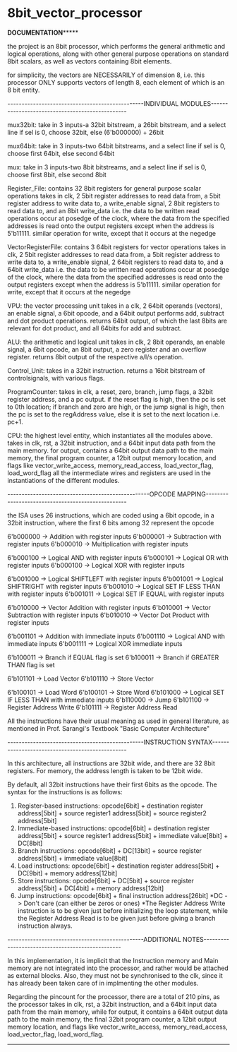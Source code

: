 # 8bit_vector_processor
************************************************DOCUMENTATION*****************************************************

the project is an 8bit processor, which performs the general arithmetic and logical operations, along with other
general purpose operations on standard 8bit scalars, as well as vectors containing 8bit elements. 

for simplicity,
the vectors are NECESSARILY of dimension 8, i.e. this processor ONLY supports vectors of length 8, each element
of which is an 8 bit entity.

------------------------------------------------INDIVIDUAL MODULES------------------------------------------------

mux32bit:
take in 3 inputs-a 32bit bitstream, a 26bit bitstream, and a select line
if sel is 0, choose 32bit, else (6'b000000) + 26bit

mux64bit:
take in 3 inputs-two 64bit bitstreams, and a select line
if sel is 0, choose first 64bit, else second 64bit

mux:
take in 3 inputs-two 8bit bitstreams, and a select line
if sel is 0, choose first 8bit, else second 8bit

Register_File:
contains 32 8bit registers for general purpose scalar operations
takes in clk, 2 5bit register addresses to read data from, a 5bit register address to write data to, 
a write_enable signal, 2 8bit registers to read data to, and an 8bit write_data i.e. the data to be written
read operations occur at posedge of the clock, where the data from the specified addresses is read onto the output 
registers except when the address is 5'b11111. similar operation for write, except that it occurs at the negedge

VectorRegisterFile:
contains 3 64bit registers for vector operations
takes in clk, 2 5bit register addresses to read data from, a 5bit register address to write data to, 
a write_enable signal, 2 64bit registers to read data to, and a 64bit write_data i.e. the data to be written
read operations occur at posedge of the clock, where the data from the specified addresses is read onto the output 
registers except when the address is 5'b11111. similar operation for write, except that it occurs at the negedge

VPU:
the vector processing unit
takes in a clk, 2 64bit operands (vectors), an enable signal, a 6bit opcode, and a 64bit output
performs add, subtract and dot product operations. returns 64bit output, of which the last 8bits are relevant for
dot product, and all 64bits for add and subtract.

ALU:
the arithmetic and logical unit
takes in clk, 2 8bit operands, an enable signal, a 6bit opcode, an 8bit output, a zero register and an overflow
register. returns 8bit output of the respective a/l/s operation.

Control_Unit:
takes in a 32bit instruction. returns a 16bit bitstream of controlsignals, with various flags.

ProgramCounter:
takes in clk, a reset, zero, branch, jump flags, a 32bit register address, and a pc output. if the reset flag is 
high, then the pc is set to 0th location; if branch and zero are high, or the jump signal is high, 
then the pc is set to the regAddress value, else it is set to the next location i.e. pc+1.

CPU:
the highest level entity, which instantiates all the modules above.
takes in clk, rst, a 32bit instruction, and a 64bit input data path from the main memory. for output, contains
a 64bit output data path to the main memory, the final program counter, a 12bit output memory location, and 
flags like vector_write_access, memory_read_access, load_vector_flag, load_word_flag
all the intermediate wires and registers are used in the instantiations of the different modules.

--------------------------------------------------OPCODE MAPPING--------------------------------------------------

the ISA uses 26 instructions, which are coded using a 6bit opcode, in a 32bit instruction, where the first 6 bits
among 32 represent the opcode

6'b000000 -> Addition with register inputs
6'b000001 -> Subtraction with register inputs
6'b000010 -> Multiplication with register inputs

6'b000100 -> Logical AND with register inputs
6'b000101 -> Logical OR with register inputs
6'b000100 -> Logical XOR with register inputs

6'b001000 -> Logical SHIFTLEFT with register inputs
6'b001001 -> Logical SHIFTRIGHT with register inputs
6'b001010 -> Logical SET IF LESS THAN with register inputs
6'b001011 -> Logical SET IF EQUAL with register inputs

6'b010000 -> Vector Addition with register inputs
6'b010001 -> Vector Subtraction with register inputs
6'b010010 -> Vector Dot Product with register inputs

6'b001101 -> Addition with immediate inputs
6'b001110 -> Logical AND with immediate inputs
6'b001111 -> Logical XOR immediate inputs

6'b100011 -> Branch if EQUAL flag is set
6'b100011 -> Branch if GREATER THAN flag is set

6'b101101 -> Load Vector
6'b101110 -> Store Vector

6'b100101 -> Load Word
6'b100101 -> Store Word
6'b101000 -> Logical SET IF LESS THAN with immediate inputs
6'b110000 -> Jump 
6'b101100 -> Register Address Write
6'b101111 -> Register Address Read

All the instructions have their usual meaning as used in general literature, as mentioned in Prof. Sarangi's 
Textbook "Basic Computer Architecture"

------------------------------------------------INSTRUCTION SYNTAX------------------------------------------------

In this architecture, all instructions are 32bit wide, and there are 32 8bit registers. For memory, the address
length is taken to be 12bit wide.

By default, all 32bit instructions have their first 6bits as the opcode. The syntax for the instructions is as 
follows:
1. Register-based instructions: opcode[6bit] + destination register address[5bit] + source register1 address[5bit] + source register2 address[5bit]
2. Immediate-based instructions: opcode[6bit] + destination register address[5bit] + source register1 address[5bit] + immediate value[8bit] + DC[8bit]
3. Branch instructions: opcode[6bit] + DC[13bit] + source register address[5bit] + immediate value[8bit]
4. Load instructions: opcode[6bit] + destination register address[5bit] + DC[9bit] + memory address[12bit]
5. Store instructions: opcode[6bit] + DC[5bit] + source register address[5bit] + DC[4bit] + memory address[12bit]
6. Jump instructions: opcode[6bit] + final instruction address[26bit]
*DC -> Don't care (can either be zeros or ones)
*The Register Address Write instruction is to be given just before initializing the loop statement, while the Register
Address Read is to be given just before giving a branch instruction always.

------------------------------------------------ADDITIONAL NOTES-------------------------------------------------

In this implementation, it is implicit that the Instruction memory and Main memory are not integrated into the
processor, and rather would be attached as external blocks. Also, they must not be synchronised to the clk, since
it has already been taken care of in implmenting the other modules.

Regarding the pincount for the processor, there are a total of 210 pins, as the processor takes in clk, rst, 
a 32bit instruction, and a 64bit input data path from the main memory, while for output, it contains a 64bit output
data path to the main memory, the final 32bit program counter, a 12bit output memory location, and flags like 
vector_write_access, memory_read_access, load_vector_flag, load_word_flag.

******************************************************************************************************************
